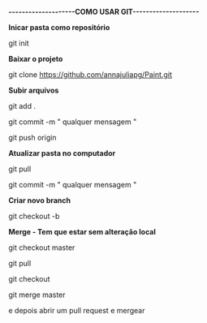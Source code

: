 **--------------------COMO USAR GIT--------------------**

**Inicar pasta como repositório**

git init

**Baixar o projeto**

git clone https://github.com/annajuliapg/Paint.git

**Subir arquivos**

git add .

git commit -m " qualquer mensagem "

git push origin <branch>
  

**Atualizar pasta no computador**

git pull

git commit -m " qualquer mensagem "


**Criar novo branch**

git checkout -b <branch>


**Merge - Tem que estar sem alteração local**

git checkout master

git pull

git checkout <branch>
  
git merge master

e depois abrir um pull request e mergear
